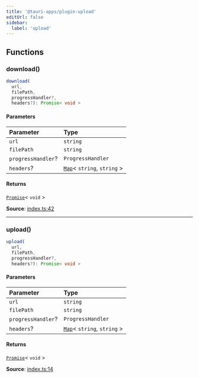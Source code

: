 ```yaml
---
title: '@tauri-apps/plugin-upload'
editUrl: false
sidebar:
  label: 'upload'
---
```


## Functions

### download()

```ts
download(
  url,
  filePath,
  progressHandler?,
  headers?): Promise< void >
```

#### Parameters

| Parameter          | Type                                                                                                            |
| :----------------- | :-------------------------------------------------------------------------------------------------------------- |
| `url`              | `string`                                                                                                        |
| `filePath`         | `string`                                                                                                        |
| `progressHandler`? | `ProgressHandler`                                                                                               |
| `headers`?         | [`Map`](https://developer.mozilla.org/docs/Web/JavaScript/Reference/Global_Objects/Map)\< `string`, `string` \> |

#### Returns

[`Promise`](https://developer.mozilla.org/docs/Web/JavaScript/Reference/Global_Objects/Promise)\< `void` \>

**Source**: [index.ts:42](https://github.com/tauri-apps/plugins-workspace/blob/v2/plugins/upload/guest-js/index.ts#L42)

---

### upload()

```ts
upload(
  url,
  filePath,
  progressHandler?,
  headers?): Promise< void >
```

#### Parameters

| Parameter          | Type                                                                                                            |
| :----------------- | :-------------------------------------------------------------------------------------------------------------- |
| `url`              | `string`                                                                                                        |
| `filePath`         | `string`                                                                                                        |
| `progressHandler`? | `ProgressHandler`                                                                                               |
| `headers`?         | [`Map`](https://developer.mozilla.org/docs/Web/JavaScript/Reference/Global_Objects/Map)\< `string`, `string` \> |

#### Returns

[`Promise`](https://developer.mozilla.org/docs/Web/JavaScript/Reference/Global_Objects/Promise)\< `void` \>

**Source**: [index.ts:14](https://github.com/tauri-apps/plugins-workspace/blob/v2/plugins/upload/guest-js/index.ts#L14)
